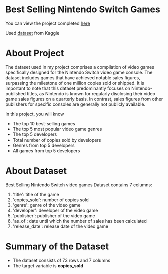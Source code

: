 # **Best Selling Nintendo Switch Games**

You can view the project completed [here](https://public.tableau.com/app/profile/resong/viz/BestSellingNintendoSwitchGames/Dashboard1)

Used [dataset](https://www.kaggle.com/datasets/kabhishm/best-selling-nintendo-switch-video-games) from Kaggle

# **About Project**
The dataset used in my project comprises a compilation of video games specifically designed for the Nintendo Switch video game console. The dataset includes games that have achieved notable sales figures, surpassing the milestone of one million copies sold or shipped. It is important to note that this dataset predominantly focuses on Nintendo-published titles, as Nintendo is known for regularly disclosing their video game sales figures on a quarterly basis. In contrast, sales figures from other publishers for specific consoles are generally not publicly available.

In this project, you will know

- The top 10 best-selling games
- The top 5 most popular video game genres
- The top 5 developers 
- Total number of copies sold by developers
- Genres from top 5 developers
- All games from top 5 developers

# **About Dataset**

Best Selling Nintendo Switch video games Dataset contains 7 columns:

1. 'title': title of the game
2. 'copies_sold': number of copies sold
3. 'genre': genre of the video game
4. 'developer': developer of the video game
5. 'publisher': publisher of the video game
6. 'as_of': date until which the number of sales has been calculated
7. 'release_date': release date of the video game


# **Summary of the Dataset**

- The dataset consists of 73 rows and 7 columns
- The target variable is **copies_sold**
